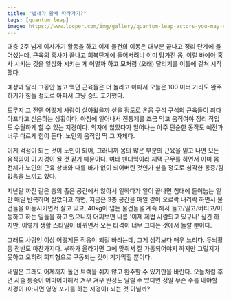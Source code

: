 ```yaml
---
title: "뱁새가 황새 따라가기?"
tags: [quantum leap]
image: https://www.looper.com/img/gallery/quantum-leap-actors-you-may-not-know-passed-away/l-intro-1625886631.jpg
---
```


대충 2주 넘게 이사가기 활동을 하고 이제 물건의 이동은 대부분 끝나고 정리 단계에 들어섰는데, 근육의 혹사가 끝나고 회복단계에 들어서려니 이미 망가진 몸, 이럴 바에야 혹사 시키는 것을 일상화 시키는 게 어떨까 하고 모처럼 (오래) 달리기를 이틀에 걸쳐 시작했다.

예상과 달리 그동안 놀고 먹던 근육들은 더 놀라고 아파서 오늘은 100 미터 거리도 완주하기가 힘들 정도로 아파서 그냥 중도 포기했다. 

도무지 그 전엔 어떻게 사람이 살아왔을까 싶을 정도로 온몸 구석 구석의 근육들이 죄다 아프다고 신음하는 상황이다. 아침에 일어나서 진통제를 조금 먹고 움직여야 정리 작업도 수월하게 할 수 있는 지경이다. 의자에 앉았다가 일어나는 아주 단순한 동작도 예전과 너무 다르게 힘이 든다. 노인의 움직임 딱 그 자체다.

이게 걱정이 되는 것이 노인이 되어, 그러니까 몸의 많은 부분의 근육을 잃고 나면 모든 움직임이 이 지경이 될 것 같기 때문이다. 여태 팬대믹이라 재택 근무를 하면서 이미 몸 전체가 노인의 근육 상태와 다를 바가 없이 되어버린 것인가 싶을 정도로 심각한 통증/힘 없음을 느끼고 있다. 

지난달 까진 같은 층의 좁은 공간에서 앉아서 일하다가 일이 끝나면 침대에 들어눕는 일만 매일 반복하며 살았다고 하면, 지금은 3층 공간을 매일 같이 오르락 내리락 하면서 물건들을 이동시키면서 살고 있고, 40kg이 넘는 물건들을 계속 해서 들고/밀고/버티고/이동하고 하는 일들을 하고 있으니까 어찌보면 나름 '이제 제법 사람되고 있구나' 싶긴 하지만, 이렇게 생활 스타일이 바뀌면서 오는 타격이 너무 크다는 것에서 놀랄 뿐이다.

그래도 사람인 이상 어떻게든 적응이 되길 바라는데, 그게 생각보다 매우 느리다. 두뇌활동 전반도 마찬가지다. 부하가 올라가면 그에 맞춰서 잘 가동되어야지 하지만 그렇지가 못하고 오히려 회피형으로 구동되는 것이 기가막힐 뿐이다. 

내일은 그래도 어제까지 돌던 트랙을 쉬지 않고 완주할 수 있기만을 바란다. 오늘처럼 후면 사슬 통증이 어마어마해서 겨우 겨우 반정도 달릴 수 있다면 정말 무슨 수를 내야할 지경이 (아니면 영영 포기를 하는 지경이) 되는 것 아닐까?